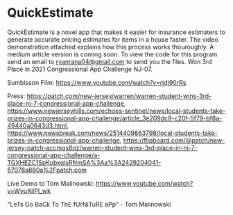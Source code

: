 # QuickEstimate

QuickEstimate is a novel app that makes it easier for insurance estimaters to generate  accurate pricing estimates for items in a house faster. The video demonstration attached explains how this process works thouroughly. A medium article version is coming soon. To view the code for this program send an email to ryanrana04@gmail.com to send you the files. Won 3rd Place in 2021 Congressional App Challenge NJ-07.

Sumbisson Film: https://www.youtube.com/watch?v=ridj90rRs

Press: https://patch.com/new-jersey/warren/warren-student-wins-3rd-place-nj-7-congressional-app-challenge, https://www.newjerseyhills.com/echoes-sentinel/news/local-students-take-prizes-in-congressional-app-challenge/article_3e209dc9-c20f-5f79-bf8a-49440a0643d3.html, https://www.newsbreak.com/news/2514409863798/local-students-take-prizes-in-congressional-app-challenge, https://flipboard.com/@patch/new-jersey-patch-accmqs8qz/warren-student-wins-3rd-place-in-nj-7-congressional-app-challenge/a-TGXHEZC1SpKobxqisRNmSA%3Aa%3A2429204041-57078a880a%2Fpatch.com

Live Demo to Tom Malinowski: https://www.youtube.com/watch?v=WyuXilPl_wk

"LeTs Go BaCk To ThE fUrNiTuRE aPp" - Tom Malinowski
